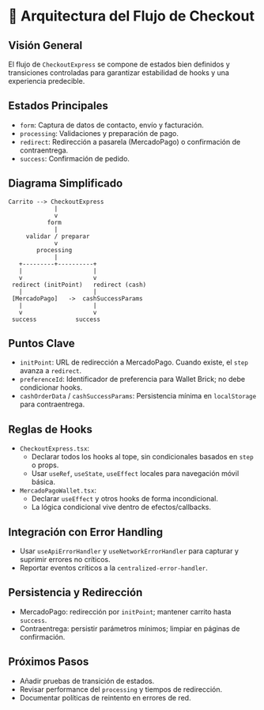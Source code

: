 # 🔄 Arquitectura del Flujo de Checkout

## Visión General
El flujo de `CheckoutExpress` se compone de estados bien definidos y transiciones controladas para garantizar estabilidad de hooks y una experiencia predecible.

## Estados Principales
- `form`: Captura de datos de contacto, envío y facturación.
- `processing`: Validaciones y preparación de pago.
- `redirect`: Redirección a pasarela (MercadoPago) o confirmación de contraentrega.
- `success`: Confirmación de pedido.

## Diagrama Simplificado
```
Carrito --> CheckoutExpress
             |
             v
           form
             |
     validar / preparar
             v
        processing
             |
   +---------+----------+
   |                    |
   v                    v
 redirect (initPoint)   redirect (cash)
   |                    |
 [MercadoPago]   ->  cashSuccessParams
   |                    |
   v                    v
 success           success
```

## Puntos Clave
- `initPoint`: URL de redirección a MercadoPago. Cuando existe, el `step` avanza a `redirect`.
- `preferenceId`: Identificador de preferencia para Wallet Brick; no debe condicionar hooks.
- `cashOrderData` / `cashSuccessParams`: Persistencia mínima en `localStorage` para contraentrega.

## Reglas de Hooks
- `CheckoutExpress.tsx`:
  - Declarar todos los hooks al tope, sin condicionales basados en `step` o props.
  - Usar `useRef`, `useState`, `useEffect` locales para navegación móvil básica.
- `MercadoPagoWallet.tsx`:
  - Declarar `useEffect` y otros hooks de forma incondicional.
  - La lógica condicional vive dentro de efectos/callbacks.

## Integración con Error Handling
- Usar `useApiErrorHandler` y `useNetworkErrorHandler` para capturar y suprimir errores no críticos.
- Reportar eventos críticos a la `centralized-error-handler`.

## Persistencia y Redirección
- MercadoPago: redirección por `initPoint`; mantener carrito hasta `success`.
- Contraentrega: persistir parámetros mínimos; limpiar en páginas de confirmación.

## Próximos Pasos
- Añadir pruebas de transición de estados.
- Revisar performance del `processing` y tiempos de redirección.
- Documentar políticas de reintento en errores de red.